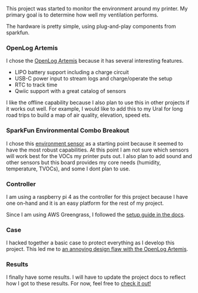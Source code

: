 
This project was started to monitor the environment around my printer. 
My primary goal is to determine how well my ventilation performs. 

The hardware is pretty simple, using plug-and-play components from sparkfun. 

### OpenLog Artemis
I chose the [OpenLog Artemis](https://www.sparkfun.com/products/15846) because it has several interesting features.
- LIPO battery support including a charge circuit
- USB-C power input to stream logs and charge/operate the setup
- RTC to track time 
- Qwiic support with a great catalog of sensors

I like the offline capability because I also plan to use this in other projects if it works out well. For example, I would like to add this to my Ural for long road trips to build a map of air quality, elevation, speed ets. 

### SparkFun Environmental Combo Breakout
I chose this [environment sensor](https://www.sparkfun.com/products/14348) as a starting point because it seemed to have the most robust capabilities. 
At this point I am not sure which sensors will work best for the VOCs my printer puts out. 
I also plan to add sound and other sensors but this board provides my core needs (humidity, temperature, TVOCs), and some I dont plan to use.

### Controller
I am using a raspberry pi 4 as the controller for this project because I have one on-hand and it is an easy platform for the rest of my project. 

Since I am using AWS Greengrass, I followed the [setup guide in the docs](https://docs.aws.amazon.com/greengrass/latest/developerguide/setup-filter.rpi.html).

### Case
I hacked together a basic case to protect everything as I develop this project. 
This led me to [an annoying design flaw with the OpenLog Artemis](docs/openlog-design-flaw.md).

### Results
I finally have some results. I will have to update the project docs to reflect how I got to these results. 
For now, feel free to [check it out!](docs/first-results.md)